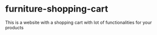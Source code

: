 # furniture-shopping-cart
This is a website with a shopping cart with lot of functionalities for your products
